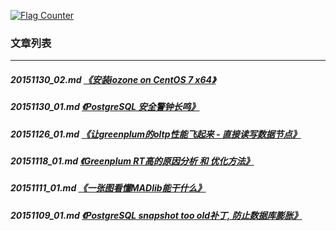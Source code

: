 <a rel="nofollow" href="http://info.flagcounter.com/h9V1"  ><img src="http://s03.flagcounter.com/count/h9V1/bg_FFFFFF/txt_000000/border_CCCCCC/columns_2/maxflags_12/viewers_0/labels_0/pageviews_0/flags_0/"  alt="Flag Counter"  border="0"  ></a>  
  
### 文章列表  
----  
##### 20151130_02.md   [《安装iozone on CentOS 7 x64》](20151130_02.md)  
##### 20151130_01.md   [《PostgreSQL 安全警钟长鸣》](20151130_01.md)  
##### 20151126_01.md   [《让greenplum的oltp性能飞起来 - 直接读写数据节点》](20151126_01.md)  
##### 20151118_01.md   [《Greenplum RT高的原因分析 和 优化方法》](20151118_01.md)  
##### 20151111_01.md   [《一张图看懂MADlib能干什么》](20151111_01.md)  
##### 20151109_01.md   [《PostgreSQL snapshot too old补丁, 防止数据库膨胀》](20151109_01.md)  
